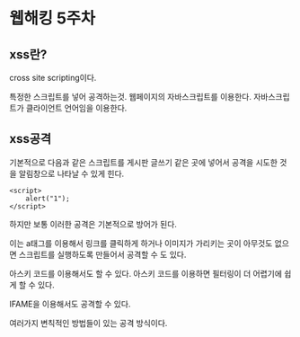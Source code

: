 웹해킹 5주차
===

## xss란?

cross site scripting이다.

특정한 스크립트를 넣어 공격하는것. 웹페이지의 자바스크립트를 이용한다. 자바스크립트가 클라이언트 언어임을 이용한다.

## xss공격

기본적으로 다음과 같은 스크립트를 게시판 글쓰기 같은 곳에 넣어서 공격을 시도한 것을 알림창으로 나타날 수 있게 힌다.

```
<script>
	alert("1");
</script>
```

하지만 보통 이러한 공격은 기본적으로 방어가 된다.

이는 a태그를 이용해서 링크를 클릭하게 하거나 이미지가 가리키는 곳이 아무것도 없으면 스크립트를 실행하도록 만들어서 공격할 수 도 있다.

아스키 코드를 이용해서도 할 수 있다. 아스키 코드를 이용하면 필터링이 더 어렵기에 쉽게 할 수 있다.

IFAME을 이용해서도 공격할 수 있다.

여러가지 변칙적인 방법들이 있는 공격 방식이다.

